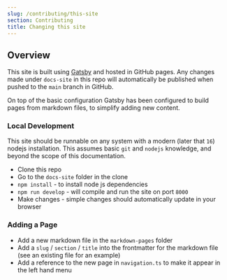 ```yaml
---
slug: /contributing/this-site
section: Contributing
title: Changing this site
---
```


## Overview

This site is built using [Gatsby](https://www.gatsbyjs.com/) and hosted in
GitHub pages. Any changes made under `docs-site` in this repo will automatically
be published when pushed to the `main` branch in GitHub.

On top of the basic configuration Gatsby has been configured to build pages from
markdown files, to simplify adding new content.

### Local Development

This site should be runnable on any system with a modern (later that `16`)
nodejs installation. This assumes basic `git` and `nodejs` knowledge, and beyond
the scope of this documentation.

- Clone this repo
- Go to the `docs-site` folder in the clone
- `npm install` - to install node js dependencies
- `npm run develop` - will compile and run the site on port `8000`
- Make changes - simple changes should automatically update in your browser

### Adding a Page

- Add a new markdown file in the `markdown-pages` folder
- Add a `slug` / `section` / `title` into the frontmatter for the markdown file
  (see an existing file for an example)
- Add a reference to the new page in `navigation.ts` to make it appear in the
  left hand menu
